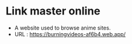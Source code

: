 # Link master online

* A website used to browse anime sites.
* URL : https://burningvideos-af6b4.web.app/
